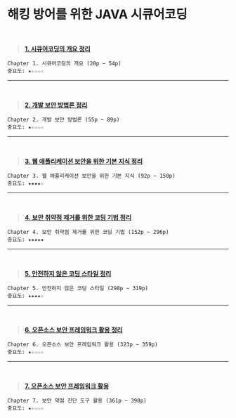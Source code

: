 # 해킹 방어를 위한 JAVA 시큐어코딩

<br/>

> [**1. 시큐어코딩의 개요 정리**](https://github.com/Security-Whiteblue/SDSC_study/blob/master/dev-ys-36/1_chapter.md)
```
Chapter 1. 시큐어코딩의 개요 (20p ~ 54p)
중요도: ★☆☆☆☆
```
* * *

<br/>

> [**2. 개발 보안 방법론 정리**]()
```
Chapter 2. 개발 보안 방법론 (55p ~ 89p)
중요도: ★☆☆☆☆
```
* * *

<br/>

> [**3. 웹 애플리케이션 보안을 위한 기본 지식 정리**]()
```
Chapter 3. 웹 애플리케이션 보안을 위한 기본 지식 (92p ~ 150p)
중요도: ★★★★☆
```
* * *

<br/>

> [**4. 보안 취약점 제거를 위한 코딩 기법 정리**]()
```
Chapter 4. 보안 취약점 제거를 위한 코딩 기법 (152p ~ 296p)
중요도: ★★★★★
```
* * *

<br/>

> [**5. 안전하지 않은 코딩 스타일 정리**]()
```
Chapter 5. 안전하지 않은 코딩 스타일 (298p ~ 319p)
중요도: ★★★★☆
```
* * *

<br/>

> [**6. 오픈소스 보안 프레임워크 활용 정리**]()
```
Chapter 6. 오픈소스 보안 프레임워크 활용 (323p ~ 359p)
중요도: ★☆☆☆☆
```
* * *

<br/>

> [**7. 오픈소스 보안 프레임워크 활용**]()
```
Chapter 7. 보안 약점 진단 도구 활용 (361p ~ 390p)
중요도: ★☆☆☆☆
```